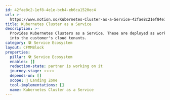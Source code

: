 ```yaml
---
id: 42fae8c2-1ef8-4e1e-bcb4-eb6ca1520ec4
url: >-
  https://www.notion.so/Kubernetes-Cluster-as-a-Service-42fae8c21ef84e1ebcb4eb6ca1520ec4
title: Kubernetes Cluster as a Service
description: >-
  Provides Kubernetes Clusters as a Service. These are deployed as workloads
  into the customer's cloud tenants.
category: 🛠 Service Ecosystem
layout: CFMMBlock
properties:
  pillar: 🛠 Service Ecosystem
  enables: []
  redaction-state: partner is working on it
  journey-stage: ⭐️⭐️⭐️⭐️
  depends-on: []
  scope: 🛬 Landing Zone
  tool-implementations: []
  name: Kubernetes Cluster as a Service
---
```



